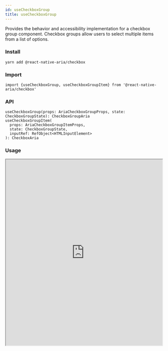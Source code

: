 ```yaml
---
id: useCheckboxGroup
title: useCheckboxGroup
---
```


Provides the behavior and accessibility implementation for a checkbox group component. Checkbox groups allow users to select multiple items from a list of options.

### Install

```
yarn add @react-native-aria/checkbox
```

### Import

```
import {useCheckboxGroup, useCheckboxGroupItem} from '@react-native-aria/checkbox'
```

### API

```
useCheckboxGroup(props: AriaCheckboxGroupProps, state: CheckboxGroupState): CheckboxGroupAria
useCheckboxGroupItem(
  props: AriaCheckboxGroupItemProps,
  state: CheckboxGroupState,
  inputRef: RefObject<HTMLInputElement>
): CheckboxAria
```

### Usage

<iframe src="https://snack.expo.io/embedded/@nishanbende/checkbox?preview=true&platform=web&theme=dark" height="600" width="100%" />

<!-- ## For web

Refer for usage [Checkbox](https://react-spectrum.adobe.com/react-aria/Checkbox.html)

## For iOS/Android -->


